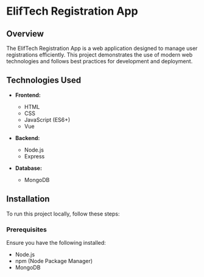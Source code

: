 # ElifTech Registration App

## Overview

The ElifTech Registration App is a web application designed to manage user registrations efficiently. This project demonstrates the use of modern web technologies and follows best practices for development and deployment.

## Technologies Used

- **Frontend:**

  - HTML
  - CSS
  - JavaScript (ES6+)
  - Vue

- **Backend:**

  - Node.js
  - Express

- **Database:**
  - MongoDB

## Installation

To run this project locally, follow these steps:

### Prerequisites

Ensure you have the following installed:

- Node.js
- npm (Node Package Manager)
- MongoDB
